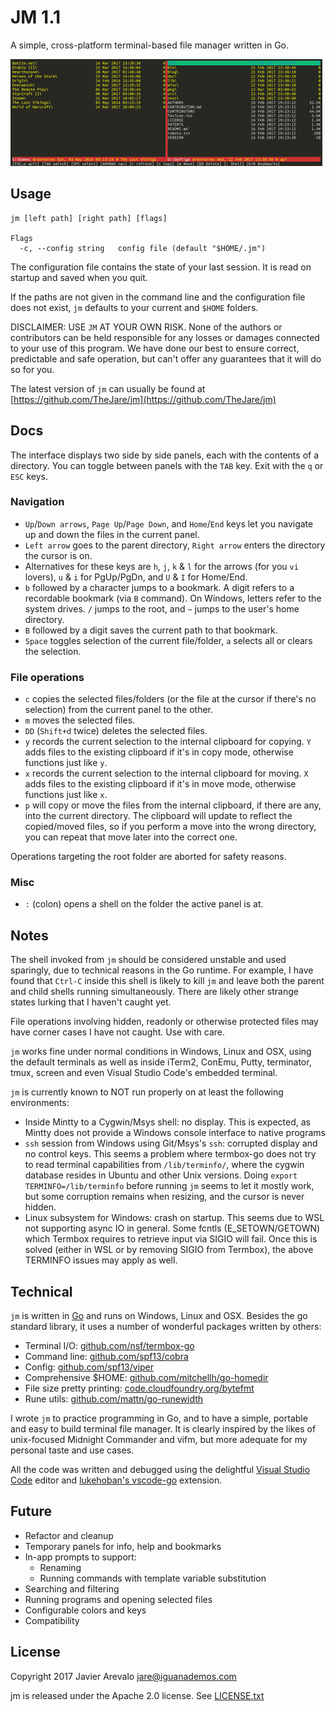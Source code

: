 # JM 1.1

A simple, cross-platform terminal-based file manager written in Go.

![Screencap](screencap.jpg "Jm in action")

## Usage
    jm [left path] [right path] [flags]

    Flags
      -c, --config string   config file (default "$HOME/.jm")

The configuration file contains the state of your last session. It is read on startup and saved when you quit.

If the paths are not given in the command line and the configuration file does not exist, `jm` defaults to your current and `$HOME` folders.

DISCLAIMER: USE `JM` AT YOUR OWN RISK. None of the authors or contributors can be held responsible for any losses or damages connected to your use of this program. We have done our best to ensure correct, predictable and safe operation, but can't offer any guarantees that it will do so for you.

The latest version of `jm` can usually be found at [https://github.com/TheJare/jm](https://github.com/TheJare/jm)

## Docs

The interface displays two side by side panels, each with the contents of a directory. You can toggle between panels with the `TAB` key. Exit with the `q` or `ESC` keys.

### Navigation

- `Up`/`Down arrows`, `Page Up`/`Page Down`, and `Home`/`End` keys let you navigate up and down the files in the current panel.
- `Left arrow` goes to the parent directory, `Right arrow` enters the directory the cursor is on.
- Alternatives for these keys are `h`, `j`, `k` & `l` for the arrows (for you `vi` lovers), `u` & `i` for PgUp/PgDn, and `U` & `I` for Home/End.
- `b` followed by a character jumps to a bookmark. A digit refers to a recordable bookmark (via `B` command). On Windows, letters refer to the system drives. `/` jumps to the root, and `~` jumps to the user's home directory.
- `B` followed by a digit saves the current path to that bookmark.
- `Space` toggles selection of the current file/folder, `a` selects all or clears the selection.

### File operations

- `c` copies the selected files/folders (or the file at the cursor if there's no selection) from the current panel to the other.
- `m` moves the selected files.
- `DD` (`Shift+d` twice) deletes the selected files.
- `y` records the current selection to the internal clipboard for copying. `Y` adds files to the existing clipboard if it's in copy mode, otherwise functions just like `y`.
- `x` records the current selection to the internal clipboard for moving. `X` adds files to the existing clipboard if it's in move mode, otherwise functions just like `x`.
- `p` will copy or move the files from the internal clipboard, if there are any, into the current directory. The clipboard will update to reflect the copied/moved files, so if you perform a move into the wrong directory, you can repeat that move later into the correct one.

Operations targeting the root folder are aborted for safety reasons.

### Misc

- `:` (colon) opens a shell on the folder the active panel is at.

## Notes

The shell invoked from `jm` should be considered unstable and used sparingly, due to technical reasons in the Go runtime. For example, I have found that `Ctrl-C` inside this shell is likely to kill `jm` and leave both the parent and child shells running simultaneously. There are likely other strange states lurking that I haven't caught yet.

File operations involving hidden, readonly or otherwise protected files may have corner cases I have not caught. Use with care.

`jm` works fine under normal conditions in Windows, Linux and OSX, using the default terminals as well as inside iTerm2, ConEmu, Putty, terminator, tmux, screen and even Visual Studio Code's embedded terminal.

`jm` is currently known to NOT run properly on at least the following environments:

- Inside Mintty to a Cygwin/Msys shell: no display. This is expected, as Mintty does not provide a Windows console interface to native programs
- `ssh` session from Windows using Git/Msys's `ssh`: corrupted display and no control keys. This seems a problem where termbox-go does not try to read terminal capabilities from `/lib/terminfo/`, where the cygwin database resides in Ubuntu and other Unix versions. Doing `export TERMINFO=/lib/terminfo` before running `jm` seems to let it mostly work, but some corruption remains when resizing, and the cursor is never hidden.
- Linux subsystem for Windows: crash on startup. This seems due to WSL not supporting async IO in general. Some fcntls (E_SETOWN/GETOWN) which Termbox requires to retrieve input via SIGIO will fail. Once this is solved (either in WSL or by removing SIGIO from Termbox), the above TERMINFO issues may apply as well.

## Technical

`jm` is written in [Go](https://golang.org/) and runs on Windows, Linux and OSX. Besides the go standard library, it uses a number of wonderful packages written by others:

- Terminal I/O: [github.com/nsf/termbox-go](https://github.com/nsf/termbox-go)
- Command line: [github.com/spf13/cobra](https://github.com/spf13/cobra)
- Config: [github.com/spf13/viper](https://github.com/spf13/viper)
- Comprehensive $HOME: [github.com/mitchellh/go-homedir](https://github.com/mitchellh/go-homedir)
- File size pretty printing: [code.cloudfoundry.org/bytefmt](https://code.cloudfoundry.org/bytefmt)
- Rune utils: [github.com/mattn/go-runewidth](https://github.com/mattn/go-runewidth)

I wrote `jm` to practice programming in Go, and to have a simple, portable and easy to build terminal file manager. It is clearly inspired by the likes of unix-focused Midnight Commander and vifm, but more adequate for my personal taste and use cases.

All the code was written and debugged using the delightful [Visual Studio Code](https://code.visualstudio.com/) editor and [lukehoban's vscode-go](https://github.com/Microsoft/vscode-go/) extension.

## Future

- Refactor and cleanup
- Temporary panels for info, help and bookmarks
- In-app prompts to support:
  - Renaming
  - Running commands with template variable substitution
- Searching and filtering
- Running programs and opening selected files
- Configurable colors and keys
- Compatibility

## License

Copyright 2017 Javier Arevalo <jare@iguanademos.com>

jm is released under the Apache 2.0 license. See [LICENSE.txt](LICENSE.txt)
